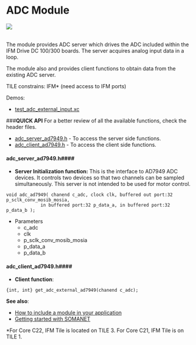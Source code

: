 ADC Module
=======================
<a href="https://github.com/synapticon/sc_sncn_motorctrl_sin/blob/master/SYNAPTICON.md">
<img align="left" src="https://s3-eu-west-1.amazonaws.com/synapticon-resources/images/logos/synapticon_fullname_blackoverwhite_280x48.png"/>
</a>
<br/>
<br/>

The module provides ADC server which drives the ADC included within the IFM Drive DC 100/300 boards. 
The server acquires analog input data in a loop.

The module also  and provides client functions to obtain data from the existing ADC server.

TILE constrains: IFM* (need access to IFM ports)

Demos:
- [test_adc_external_input.xc](https://github.com/synapticon/sc_sncn_motorctrl_sin/blob/master/test_adc_external_input/src/test_adc_external_input.xc)

###**QUICK API** 
For a better review of all the available functions, check the header files.

* [adc_server_ad7949.h](https://github.com/synapticon/sc_sncn_motorctrl_sin/blob/master/module_adc/include/adc_server_ad7949.h) - To access the server side functions.
* [adc_client_ad7949.h](https://github.com/synapticon/sc_sncn_motorctrl_sin/blob/master/module_adc/include/adc_client_ad7949.h) - To access the client side functions.

#### **adc_server_ad7949.h**####

- **Server Initialization function:**
This is the interface to AD7949 ADC devices. It controls two devices so that two channels can be sampled simultaneously. This server is not intended to be used for motor control. 

```
void adc_ad7949( chanend c_adc, clock clk, buffered out port:32 p_sclk_conv_mosib_mosia,
		     in buffered port:32 p_data_a, in buffered port:32 p_data_b );
```
* Parameters
	* c_adc
	* clk
	* p_sclk_conv_mosib_mosia
	* p_data_a
	* p_data_b


#### **adc_client_ad7949.h**####

- **Client function**:
```
{int, int} get_adc_external_ad7949(chanend c_adc);
```
**See also**:

- [How to include a module in your application]()
- [Getting started with SOMANET][getting_started_somanet]    



*For Core C22, IFM Tile is located on TILE 3. For Core C21, IFM Tile is on TILE 1.

[getting_started_somanet]: http://doc.synapticon.com/wiki/index.php/Category:Getting_Started_with_SOMANET

